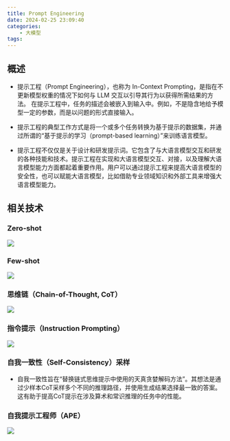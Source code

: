 ```yaml
---
title: Prompt Engineering
date: 2024-02-25 23:09:40
categories:
    - 大模型
tags:
---
```


## 概述

- 提示工程（Prompt Engineering），也称为 In-Context Prompting，是指在不更新模型权重的情况下如何与 LLM 交互以引导其行为以获得所需结果的方法。 在提示工程中，任务的描述会被嵌入到输入中。例如，不是隐含地给予模型一定的参数，而是以问题的形式直接输入。

- 提示工程的典型工作方式是将一个或多个任务转换为基于提示的数据集，并通过所谓的“基于提示的学习（prompt-based learning）”来训练语言模型。

- 提示工程不仅仅是关于设计和研发提示词。它包含了与大语言模型交互和研发的各种技能和技术。提示工程在实现和大语言模型交互、对接，以及理解大语言模型能力方面都起着重要作用。用户可以通过提示工程来提高大语言模型的安全性，也可以赋能大语言模型，比如借助专业领域知识和外部工具来增强大语言模型能力。

## 相关技术

### Zero-shot

![](img/note/202403062043.png)

### Few-shot

![](img/note/202403062044.png)

### 思维链（Chain-of-Thought, CoT）

![](img/note/202403062045.png)

### 指令提示（Instruction Prompting）

![](img/note/202403062046.png)

### 自我一致性（Self-Consistency）采样

- 自我一致性旨在“替换链式思维提示中使用的天真贪婪解码方法”。其想法是通过少样本CoT采样多个不同的推理路径，并使用生成结果选择最一致的答案。这有助于提高CoT提示在涉及算术和常识推理的任务中的性能。

### 自我提示工程师（APE）

![](img/note/202403062047.png)


